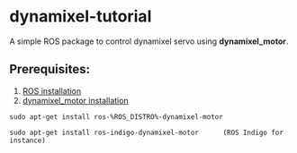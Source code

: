 # dynamixel-tutorial

A simple ROS package to control dynamixel servo using **dynamixel_motor**.

## Prerequisites:
1. [ROS installation](http://wiki.ros.org/indigo/Installation/Ubuntu)
2. [dynamixel_motor installation](http://wiki.ros.org/dynamixel_motor?distro=indigo)

```
sudo apt-get install ros-%ROS_DISTRO%-dynamixel-motor

sudo apt-get install ros-indigo-dynamixel-motor      (ROS Indigo for instance)
```